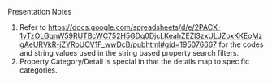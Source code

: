 Presentation Notes

1) Refer to https://docs.google.com/spreadsheets/d/e/2PACX-1vTzOLGqnW59RUTBcWC752H5GDq0DjcLKeahZEZl3zxULJZoxKKEoMzgAeURVkR-jZYRoUOV1F_wwDcB/pubhtml#gid=195076667 for the codes and string values used in the string based property search filters.
2) Property Category/Detail is special in that the details map to specific categories.